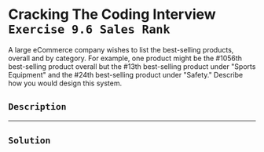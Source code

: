 # Cracking The Coding Interview `Exercise 9.6 Sales Rank`

A large eCommerce company wishes to list the best-selling products, overall and by category. For example, one product might be the #1056th best-selling product overall but the #13th best-selling product under "Sports Equipment" and the #24th best-selling product under "Safety." Describe how you would design this system.

## `Description`

---

## `Solution`